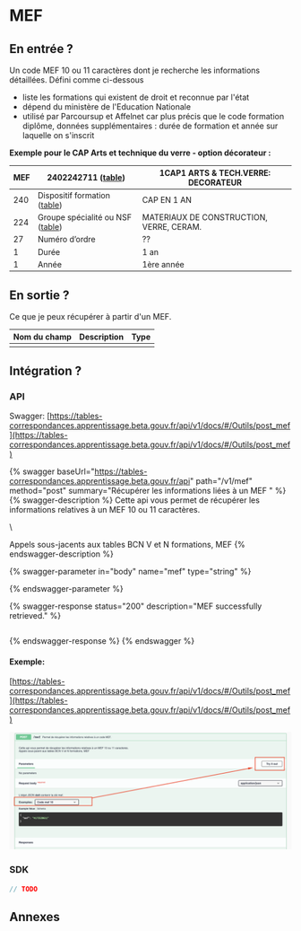 # MEF

## En entrée ?

Un code MEF 10 ou 11 caractères dont je recherche les informations détaillées. Défini comme ci-dessous 

* liste les formations qui existent de droit et reconnue par l'état
* dépend du ministère de l'Education Nationale
* utilisé par Parcoursup et Affelnet car plus précis que le code formation diplôme, données supplémentaires : durée de formation et année sur laquelle on s'inscrit

**Exemple pour le CAP Arts et technique du verre - option décorateur :**

| MEF  | 2402242711 ([table](http://infocentre.pleiade.education.fr/bcn/index.php/workspace/viewTable/n/N_MEF/nbElements/20))                            | 1CAP1 ARTS & TECH.VERRE: DECORATEUR      |
| ---- | ----------------------------------------------------------------------------------------------------------------------------------------------- | ---------------------------------------- |
| 240  | Dispositif formation ([table](http://infocentre.pleiade.education.fr/bcn/index.php/workspace/viewTable/n/N_DISPOSITIF_FORMATION/nbElements/20)) | CAP EN 1 AN                              |
| 224  | Groupe spécialité ou NSF ([table](http://infocentre.pleiade.education.fr/bcn/workspace/viewTable/n/N_GROUPE_SPECIALITE))                        | MATERIAUX DE CONSTRUCTION, VERRE, CERAM. |
| 27   | Numéro d’ordre                                                                                                                                  | ??                                       |
| 1    | Durée                                                                                                                                           | 1 an                                     |
| 1    | Année                                                                                                                                           | 1ère année                               |

## En sortie ?

Ce que je peux récupérer à partir d'un MEF. 

| Nom du champ | Description | Type |
| ------------ | ----------- | ---- |
|              |             |      |

## Intégration ? 

### API

Swagger: [https://tables-correspondances.apprentissage.beta.gouv.fr/api/v1/docs/#/Outils/post_mef](https://tables-correspondances.apprentissage.beta.gouv.fr/api/v1/docs/#/Outils/post_mef)

{% swagger baseUrl="https://tables-correspondances.apprentissage.beta.gouv.fr/api" path="/v1/mef" method="post" summary="Récupérer les informations liées à un MEF " %}
{% swagger-description %}
Cette api vous permet de récupérer les informations relatives à un MEF 10 ou 11 caractères. 

\


Appels sous-jacents aux tables BCN V et N formations, MEF 
{% endswagger-description %}

{% swagger-parameter in="body" name="mef" type="string" %}

{% endswagger-parameter %}

{% swagger-response status="200" description="MEF successfully retrieved." %}
```javascript
```
{% endswagger-response %}
{% endswagger %}

#### Exemple:

[https://tables-correspondances.apprentissage.beta.gouv.fr/api/v1/docs/#/Outils/post_mef](https://tables-correspondances.apprentissage.beta.gouv.fr/api/v1/docs/#/Outils/post_mef)

![](<../../.gitbook/assets/image (2).png>)

### SDK

```javascript
// TODO
```

## Annexes
